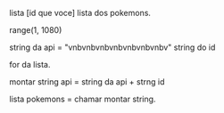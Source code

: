 lista [id que voce]
lista dos pokemons.

range(1, 1080)

string da api = "vnbvnbvnbvnbvnbvnbvnbv\"
string do id

for da lista.

montar string api = string da api + strng id

lista pokemons  = chamar montar string.

